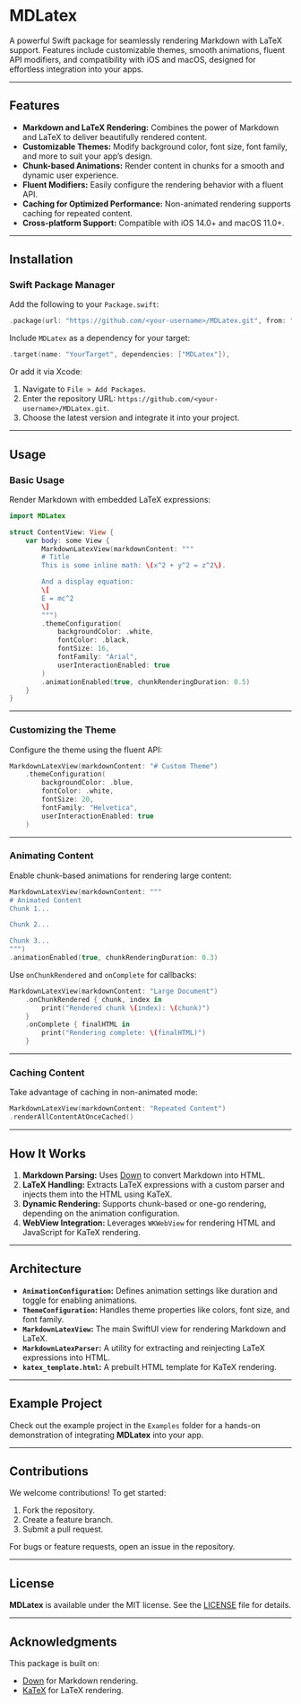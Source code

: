 # MDLatex

A powerful Swift package for seamlessly rendering Markdown with LaTeX support. Features include customizable themes, smooth animations, fluent API modifiers, and compatibility with iOS and macOS, designed for effortless integration into your apps.

---

## Features
- **Markdown and LaTeX Rendering:** Combines the power of Markdown and LaTeX to deliver beautifully rendered content.
- **Customizable Themes:** Modify background color, font size, font family, and more to suit your app’s design.
- **Chunk-based Animations:** Render content in chunks for a smooth and dynamic user experience.
- **Fluent Modifiers:** Easily configure the rendering behavior with a fluent API.
- **Caching for Optimized Performance:** Non-animated rendering supports caching for repeated content.
- **Cross-platform Support:** Compatible with iOS 14.0+ and macOS 11.0+.

---

## Installation

### Swift Package Manager
Add the following to your `Package.swift`:

```swift
.package(url: "https://github.com/<your-username>/MDLatex.git", from: "1.0.0")
```

Include `MDLatex` as a dependency for your target:

```swift
.target(name: "YourTarget", dependencies: ["MDLatex"]),
```

Or add it via Xcode:
1. Navigate to `File > Add Packages`.
2. Enter the repository URL: `https://github.com/<your-username>/MDLatex.git`.
3. Choose the latest version and integrate it into your project.

---

## Usage

### Basic Usage
Render Markdown with embedded LaTeX expressions:

```swift
import MDLatex

struct ContentView: View {
    var body: some View {
        MarkdownLatexView(markdownContent: """
        # Title
        This is some inline math: \(x^2 + y^2 = z^2\).

        And a display equation:
        \[
        E = mc^2
        \]
        """)
        .themeConfiguration(
            backgroundColor: .white,
            fontColor: .black,
            fontSize: 16,
            fontFamily: "Arial",
            userInteractionEnabled: true
        )
        .animationEnabled(true, chunkRenderingDuration: 0.5)
    }
}
```

---

### Customizing the Theme
Configure the theme using the fluent API:

```swift
MarkdownLatexView(markdownContent: "# Custom Theme")
    .themeConfiguration(
        backgroundColor: .blue,
        fontColor: .white,
        fontSize: 20,
        fontFamily: "Helvetica",
        userInteractionEnabled: true
    )
```

---

### Animating Content
Enable chunk-based animations for rendering large content:

```swift
MarkdownLatexView(markdownContent: """
# Animated Content
Chunk 1...

Chunk 2...

Chunk 3...
""")
.animationEnabled(true, chunkRenderingDuration: 0.3)
```

Use `onChunkRendered` and `onComplete` for callbacks:

```swift
MarkdownLatexView(markdownContent: "Large Document")
    .onChunkRendered { chunk, index in
        print("Rendered chunk \(index): \(chunk)")
    }
    .onComplete { finalHTML in
        print("Rendering complete: \(finalHTML)")
    }
```

---

### Caching Content
Take advantage of caching in non-animated mode:

```swift
MarkdownLatexView(markdownContent: "Repeated Content")
.renderAllContentAtOnceCached()
```

---

## How It Works

1. **Markdown Parsing:** Uses [Down](https://github.com/johnxnguyen/Down) to convert Markdown into HTML.
2. **LaTeX Handling:** Extracts LaTeX expressions with a custom parser and injects them into the HTML using KaTeX.
3. **Dynamic Rendering:** Supports chunk-based or one-go rendering, depending on the animation configuration.
4. **WebView Integration:** Leverages `WKWebView` for rendering HTML and JavaScript for KaTeX rendering.

---

## Architecture

- **`AnimationConfiguration`:** Defines animation settings like duration and toggle for enabling animations.
- **`ThemeConfiguration`:** Handles theme properties like colors, font size, and font family.
- **`MarkdownLatexView`:** The main SwiftUI view for rendering Markdown and LaTeX.
- **`MarkdownLatexParser`:** A utility for extracting and reinjecting LaTeX expressions into HTML.
- **`katex_template.html`:** A prebuilt HTML template for KaTeX rendering.

---

## Example Project
Check out the example project in the `Examples` folder for a hands-on demonstration of integrating **MDLatex** into your app.

---

## Contributions

We welcome contributions! To get started:
1. Fork the repository.
2. Create a feature branch.
3. Submit a pull request.

For bugs or feature requests, open an issue in the repository.

---

## License

**MDLatex** is available under the MIT license. See the [LICENSE](LICENSE) file for details.

---

## Acknowledgments

This package is built on:
- [Down](https://github.com/johnxnguyen/Down) for Markdown rendering.
- [KaTeX](https://katex.org) for LaTeX rendering.

